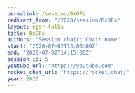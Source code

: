 ```yaml
---
permalink: /session/BxDFs
redirect_from: "/2020/session/BxDFs"
layout: egsr-talks
title: BxDFs
authors: "Session chair: Chair name"
start: "2020-07-02T13:00:00Z"
end: "2020-07-02T14:15:00Z"
session_id: 5
youtube_url: "https://youtube.com"
rocket_chat_url: "https://rocket.chat/"
year: 2020
---
```

